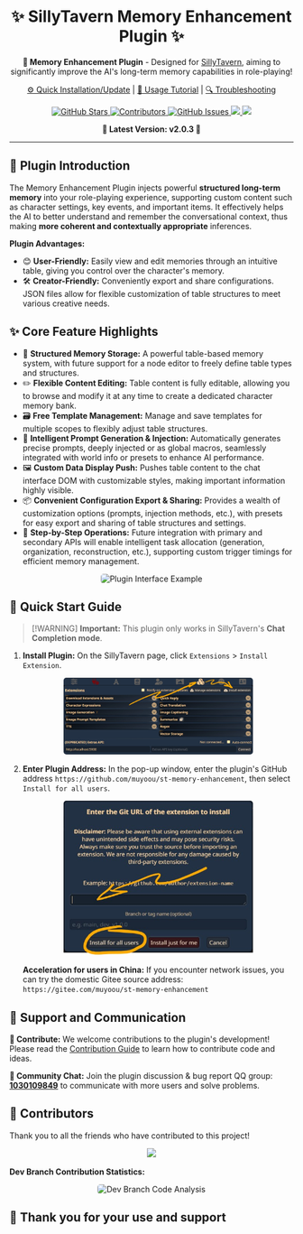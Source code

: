 <div align="center">
<h1>✨ SillyTavern Memory Enhancement Plugin ✨</h1>

<p>
    <b>🧠 Memory Enhancement Plugin</b> - Designed for <a href="https://github.com/SillyTavern/SillyTavern">SillyTavern</a>, aiming to significantly improve the AI's long-term memory capabilities in role-playing!
</p>

<p>
    <a href="https://muyoo.com.cn/wiki/memory/">⚙️ Quick Installation/Update</a>
    |
    <a href="https://muyoo.com.cn/wiki/memory/start.html">🔄 Usage Tutorial</a>
    |
    <a href="https://muyoo.com.cn/wiki/memory/installFaq.html">🔍 Troubleshooting</a>
</p>

<p>
    <a href="https://github.com/muyoou/st-memory-enhancement/stargazers">
        <img src="https://img.shields.io/github/stars/muyoou/st-memory-enhancement?style=flat-square" alt="GitHub Stars">
    </a>
    <a href="https://github.com/muyoou/st-memory-enhancement/graphs/contributors">
        <img src="https://img.shields.io/github/contributors/muyoou/st-memory-enhancement?style=flat-square" alt="Contributors">
    </a>
    <a href="https://github.com/muyoou/st-memory-enhancement/issues">
        <img src="https://img.shields.io/github/issues/muyoou/st-memory-enhancement?style=flat-square" alt="GitHub Issues">
    </a>
    <a href="https://qm.qq.com/q/bBSIrwKty2">
      <img src="https://img.shields.io/badge/Join-QQ_Group-ff69b4">
    </a>
    <a href="https://github.com/SillyTavern/SillyTavern">
      <img src="https://img.shields.io/badge/SillyTavern-%3E=1.10.0-blue">
    </a>
</p>

<p>
    <b>🚀 Latest Version: v2.0.3 🚀</b>
</p>
</div>

<hr>

## 🌟 Plugin Introduction

The Memory Enhancement Plugin injects powerful **structured long-term memory** into your role-playing experience, supporting custom content such as character settings, key events, and important items. It effectively helps the AI to better understand and remember the conversational context, thus making **more coherent and contextually appropriate** inferences.

**Plugin Advantages:**

*   😊 **User-Friendly:** Easily view and edit memories through an intuitive table, giving you control over the character's memory.
*   🛠️ **Creator-Friendly:** Conveniently export and share configurations. JSON files allow for flexible customization of table structures to meet various creative needs.

## ✨ Core Feature Highlights

*   📅 **Structured Memory Storage:** A powerful table-based memory system, with future support for a node editor to freely define table types and structures.
*   ✏️ **Flexible Content Editing:** Table content is fully editable, allowing you to browse and modify it at any time to create a dedicated character memory bank.
*   🗃️ **Free Template Management:** Manage and save templates for multiple scopes to flexibly adjust table structures.
*   🤖 **Intelligent Prompt Generation & Injection:** Automatically generates precise prompts, deeply injected or as global macros, seamlessly integrated with world info or presets to enhance AI performance.
*   🖼️ **Custom Data Display Push:** Pushes table content to the chat interface DOM with customizable styles, making important information highly visible.
*   📦 **Convenient Configuration Export & Sharing:** Provides a wealth of customization options (prompts, injection methods, etc.), with presets for easy export and sharing of table structures and settings.
*   🚀 **Step-by-Step Operations:** Future integration with primary and secondary APIs will enable intelligent task allocation (generation, organization, reconstruction, etc.), supporting custom trigger timings for efficient memory management.

<p align="center">
    <img src="https://github.com/user-attachments/assets/36997237-2c72-46b5-a8df-f5af3fa42171" alt="Plugin Interface Example" style="max-width:80%; border-radius: 5px;">
</p>

## 🚀 Quick Start Guide

> \[!WARNING]
> **Important:** This plugin only works in SillyTavern's **Chat Completion mode**.

1.  **Install Plugin:** On the SillyTavern page, click `Extensions` > `Install Extension`.

    <p align="center">
        <img src="assets\install2.jpg" alt="Install Plugin Step 1" style="max-width:70%; border-radius: 5px;">
    </p>

2.  **Enter Plugin Address:** In the pop-up window, enter the plugin's GitHub address `https://github.com/muyoou/st-memory-enhancement`, then select `Install for all users`.

    <p align="center">
        <img src="assets\install3.jpg" alt="Install Plugin Step 2" style="max-width:70%; border-radius: 5px;">
    </p>

    **Acceleration for users in China:** If you encounter network issues, you can try the domestic Gitee source address: `https://gitee.com/muyoou/st-memory-enhancement`

## 💖 Support and Communication

**🤝 Contribute:** We welcome contributions to the plugin's development! Please read the <a href="https://github.com/muyoou/st-memory-enhancement/blob/dev/README.md">Contribution Guide</a> to learn how to contribute code and ideas.

**💬 Community Chat:** Join the plugin discussion & bug report QQ group: <a href="#">**1030109849**</a> to communicate with more users and solve problems.

## 🥰 Contributors

Thank you to all the friends who have contributed to this project!

<p align="center">
    <a href="https://github.com/muyoou/st-memory-enhancement/graphs/contributors">
      <img src="https://contrib.rocks/image?repo=muyoou/st-memory-enhancement" style="max-width: 400px;" />
    </a>
</p>

**Dev Branch Contribution Statistics:**
<p align="center">
    <img src="https://repobeats.axiom.co/api/embed/eb3c2af1bcdb84704bb9ff8f61379fe38d634884.svg" alt="Dev Branch Code Analysis" style="max-width: 80%; border-radius: 5px;">
</p>

## 🤗 Thank you for your use and support